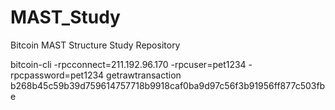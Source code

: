 # MAST_Study
Bitcoin MAST Structure Study Repository


bitcoin-cli -rpcconnect=211.192.96.170 -rpcuser=pet1234 -rpcpassword=pet1234 getrawtransaction b268b45c59b39d759614757718b9918caf0ba9d97c56f3b91956ff877c503fbe
